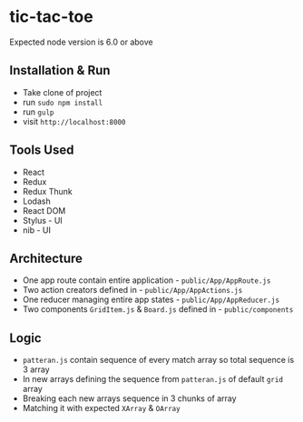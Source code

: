 # tic-tac-toe

Expected node version is 6.0 or above

## Installation & Run
- Take clone of project
- run `sudo npm install`
- run `gulp`
- visit `http://localhost:8000`

## Tools Used
- React
- Redux
- Redux Thunk
- Lodash
- React DOM
- Stylus - UI
- nib - UI

## Architecture
- One app route contain entire application - `public/App/AppRoute.js`
- Two action creators defined in - `public/App/AppActions.js`
- One reducer managing entire app states - `public/App/AppReducer.js`
- Two components `GridItem.js` & `Board.js` defined in - `public/components`

## Logic
- `patteran.js` contain sequence of every match array so total sequence is 3 array
- In new arrays defining the sequence from `patteran.js` of default `grid` array
- Breaking each new arrays sequence in 3 chunks of array
- Matching it with expected `XArray` & `OArray`